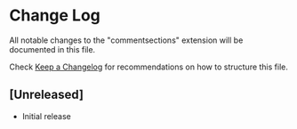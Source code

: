 # Change Log

All notable changes to the "commentsections" extension will be documented in this file.

Check [Keep a Changelog](http://keepachangelog.com/) for recommendations on how to structure this file.

## [Unreleased]

- Initial release